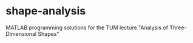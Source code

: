 # shape-analysis
MATLAB programming solutions for the TUM lecture "Analysis of Three-Dimensional Shapes"
